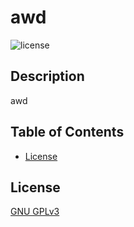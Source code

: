 # awd
![license](https://img.shields.io/static/v1?label=license&message=GNU%20GPLv3&color=red&style=for-the-badge)

## Description
awd

## Table of Contents





- [License](#license)











## License
[GNU GPLv3](https://choosealicense.com/licenses/gpl-3.0)
